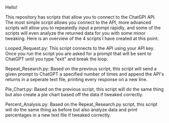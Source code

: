 Hello!

This repository has scripts that allow you to connect to the ChatGPI API. The most simple script allows you connect to the API, more advanced scripts will allow you to repeatedly input a prompt rapidly, and some of the scripts will even analyze the returned data for you with some minor tweaking. Here is an overview of the 4 scripts I have created at this point.

Looped_Request.py: This script connects to the API using your API key. Once you run the script you are asked for a prompt that will be sent to ChatGPT until you type "exit" and break the loop. 

Repeat_Research.py: Based on the previous script, this script will send a given prompt to ChatGPT a specified number of times and append the API's returns in a seperate text file, printing every response on a new line. 

Pie_Chart.py: Based on the previous script, this script will do the same thing but also create a pie chart based off the data if tweaked correctly.

Percent_Analysis.py: Based on the Repeat_Research.py script, this script will do the same thing as before but also analyze data and print percentages in a new text file if tweaked correctly. 